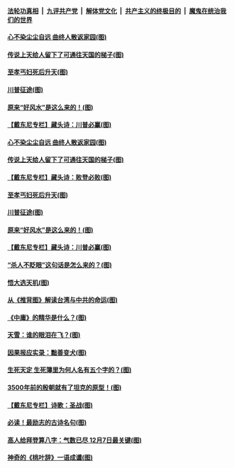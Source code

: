 

####  [法轮功真相](../../../../basic/blob/master/README.md?t=11201403) &nbsp;|&nbsp; [九评共产党](../../../../9ping.md/blob/master/README.md?t=11201403) &nbsp;|&nbsp; [解体党文化](../../../../jtdwh.md/blob/master/README.md?t=11201403)  &nbsp;|&nbsp; [共产主义的终极目的](../../../../gczydzjmd.md/blob/master/README.md?t=11201403) &nbsp;|&nbsp; [魔鬼在统治我们的世界](../../../../mgztzwmdsj.md/blob/master/README.md?t=11201403) 

#### [心不染尘尘自远 曲终人散返家园(图)](../pages/p7/951564.md?t=11201403) 

#### [传说上天给人留下了可通往天国的梯子(图)](../pages/p7/953105.md?t=11201403) 

#### [至孝丐妇死后升天(图)](../pages/p7/952758.md?t=11201403) 

#### [川普征途(图)](../pages/p7/952694.md?t=11201403) 

#### [原来“好风水”是这么来的！(图)](../pages/p7/952804.md?t=11201403) 

#### [【戴东尼专栏】藏头诗：川普必赢(图)](../pages/p7/952750.md?t=11201403) 

#### [心不染尘尘自远 曲终人散返家园(图)](../pages/p7/951564.md?t=11201403) 

#### [传说上天给人留下了可通往天国的梯子(图)](../pages/p7/953105.md?t=11201403) 

#### [【戴东尼专栏】藏头诗：败登必败(图)](../pages/p7/952944.md?t=11201403) 

#### [至孝丐妇死后升天(图)](../pages/p7/952758.md?t=11201403) 

#### [川普征途(图)](../pages/p7/952694.md?t=11201403) 

#### [原来“好风水”是这么来的！(图)](../pages/p7/952804.md?t=11201403) 

#### [【戴东尼专栏】藏头诗：川普必赢(图)](../pages/p7/952750.md?t=11201403) 

#### [“杀人不眨眼”这句话是怎么来的？(图)](../pages/p7/952760.md?t=11201403) 

#### [悟大选天机(图)](../pages/p7/952641.md?t=11201403) 


#### [从《推背图》解读台湾与中共的命运(图)](../pages/p7/951204.md?t=11201403) 

#### [《中庸》的精华是什么？(图)](../pages/p7/952754.md?t=11201403) 

#### [天雪：谁的眼泪在飞？(图)](../pages/p7/952676.md?t=11201403) 

#### [因果报应实录：黜善变犬(图)](../pages/p7/952553.md?t=11201403) 

#### [生死天定 生死簿里为何人名有五个字的？(图)](../pages/p7/952571.md?t=11201403) 

#### [3500年前的殷朝就有了坦克的原型！(图)](../pages/p7/952561.md?t=11201403) 

#### [【戴东尼专栏】诗歌：圣战(图)](../pages/p7/952669.md?t=11201403) 

#### [必读！最励志的古诗名句(图)](../pages/p7/952555.md?t=11201403) 

#### [高人给拜登算八字：气数已尽 12月7日最关键(图)](../pages/p7/952565.md?t=11201403) 

#### [神奇的《桃叶辞》一语成谶(图)](../pages/p7/952453.md?t=11201403) 


